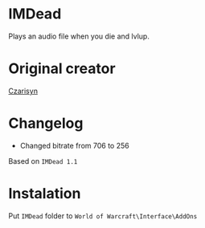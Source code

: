 # IMDead
Plays an audio file when you die and lvlup.

# Original creator
[Czarisyn](https://wow.curseforge.com/addons/project-3181/)

# Changelog   		
* Changed bitrate from 706 to 256			

Based on `IMDead 1.1`

# Instalation
Put `IMDead` folder to `World of Warcraft\Interface\AddOns` 	
